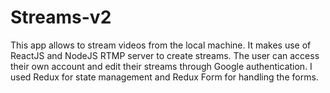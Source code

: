 # Streams-v2
This app allows to stream videos from the local machine. 
It makes use of ReactJS and NodeJS RTMP server to create streams. 
The user can access their own account and edit their streams through
Google authentication. 
I used Redux for state management and Redux Form for handling the forms.
